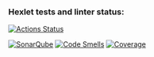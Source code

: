 ### Hexlet tests and linter status:
[![Actions Status](https://github.com/benissimoff/java-project-78/actions/workflows/hexlet-check.yml/badge.svg)](https://github.com/benissimoff/java-project-78/actions)

[![SonarQube](https://github.com/benissimoff/java-project-78/actions/workflows/build.yml/badge.svg?branch=main)](https://github.com/benissimoff/java-project-71/actions/workflows/build.yml)
[![Code Smells](https://sonarcloud.io/api/project_badges/measure?project=benissimoff_java-project-78&metric=code_smells)](https://sonarcloud.io/summary/new_code?id=benissimoff_java-project-78)
[![Coverage](https://sonarcloud.io/api/project_badges/measure?project=benissimoff_java-project-78&metric=coverage)](https://sonarcloud.io/summary/new_code?id=benissimoff_java-project-78)
